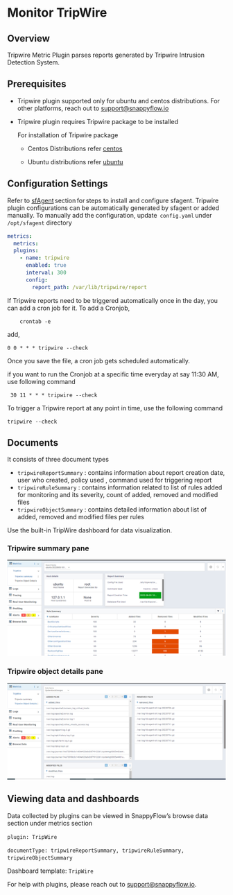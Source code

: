# Monitor TripWire

## Overview

Tripwire Metric Plugin parses reports generated by Tripwire Intrusion Detection System.

## Prerequisites

- Tripwire plugin supported only for ubuntu and centos distributions. For other platforms, reach out to support@snappyflow.io

- Tripwire plugin requires Tripwire package to be installed
  
  For installation of Tripwire package
  
  - Centos Distributions refer [centos](https://www.howtoforge.com/tutorial/monitoring-and-detecting-modified-files-using-tripwire-on-centos-7/) 
  
  - Ubuntu distributions refer  [ubuntu](https://techdirectarchive.com/2022/03/24/how-to-install-and-configure-tripwire-on-ubuntu/)

## Configuration Settings

Refer to [sfAgent](/docs/sidebar-snappyflow-saas/Quick_Start/getting_started#sfagent) section for steps to install and configure sfagent. Tripwire plugin configurations can be automatically generated by sfagent or added manually. To manually add the configuration, update  `config.yaml` under `/opt/sfagent` directory

```yaml
metrics: 
  metrics: 
  plugins: 
    - name: tripwire
      enabled: true
      interval: 300
      config:
        report_path: /var/lib/tripwire/report
```

If Tripwire reports need to be triggered automatically once in the day, you can add a cron job for it.
To add a Cronjob,

```commandline
    crontab -e
```

add,

```
0 0 * * * tripwire --check
```

Once you save the file, a cron job gets scheduled automatically. 

if you want to run the Cronjob at a specific time everyday at say 11:30 AM, use following command

```commandline
 30 11 * * * tripwire --check
```

To trigger a Tripwire report at any point in time, use the following command

```
tripwire --check 
```

## Documents

It consists of three document types

- `tripwireReportSummary` : contains information about report creation date, user who created, policy used , command used for triggering report
- `tripwireRuleSummary` : contains information related to list of rules added for monitoring and its severity, count of added, removed and modified files
- `tripwireObjectSummary` : contains detailed information about list of added, removed and modified files per rules

Use the built-in TripWire dashboard for data visualization.

### Tripwire summary pane

![img.png](./images/TripWire_Summary.png)

### Tripwire object details pane

![img_1.png](./images/TripwireObjectDetails.png)

## Viewing data and dashboards

Data collected by plugins can be viewed in SnappyFlow’s browse data section under metrics section 

`plugin: TripWire`

`documentType: tripwireReportSummary, tripwireRuleSummary, tripwireObjectSummary`

Dashboard template: `TripWire`

For help with plugins, please reach out to [support@snappyflow.io](mailto:support@snappyflow.io).